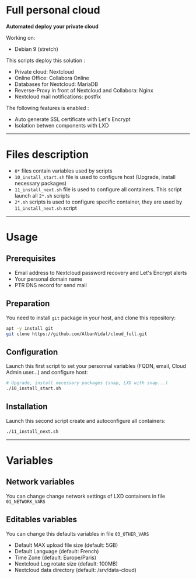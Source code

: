 Full personal cloud
===================

**Automated deploy your private cloud**

Working on:
+ Debian 9 (stretch)

This scripts deploy this solution :
+ Private cloud: Nextcloud
+ Online Office: Collabora Online
+ Databases for Nextcloud: MariaDB
+ Reverse-Proxy in front of Nextcloud and Collabora: Nginx
+ Nextcloud mail notifications: postfix

The following features is enabled :
+ Auto generate SSL certificate with Let's Encrypt
+ Isolation betwen components with LXD

----------------------------------------

# Files description

+ `0*` files contain variables used by scripts
+ `10_install_start.sh` file is used to configure host (Upgrade, install necessary packages)
+ `11_install_next.sh` file is used to configure all containers. This script launch all `2*.sh` scripts
+ `2*.sh` scripts is used to configure specific container, they are used by `11_install_next.sh` script

----------------------------------------

# Usage

## Prerequisites

+ Email address to Nextcloud password recovery and Let's Encrypt alerts
+ Your personal domain name
+ PTR DNS record for send mail

## Preparation

You need to install `git` package in your host, and clone this repository:

```bash
apt -y install git
git clone https://github.com/AlbanVidal/cloud_full.git
```

## Configuration

Launch this first script to set your personnal variables (FQDN, email, Cloud Admin user...) and configure host:

```bash
# Upgrade, install necessary packages (snap, LXD with snap...)
./10_install_start.sh
```

## Installation

Launch this second script create and autoconfigure all containers:


```bash
./11_install_next.sh
```

----------------------------------------
# Variables

## Network variables

You can change change network settings of LXD containers in file `01_NETWORK_VARS`

## Editables variables

You can change this defaults variables in file `03_OTHER_VARS`

+ Default MAX upload file size (default: 5GB)
+ Default Language (default: French)
+ Time Zone (default: Europe/Paris)
+ Nextcloud Log rotate size (default: 100MB)
+ Nextcloud data directory (default: /srv/data-cloud)


